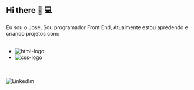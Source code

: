 ## Hi there 👋 💻
Eu sou o José, Sou programador Front End, Atualmente estou apredendo e criando projetos com:
<br><br>
- <img src="https://img.shields.io/badge/HTML-239120?style=for-the-badge&logo=html5&logoColor=white" alt="html-logo">
- <img src="https://img.shields.io/badge/CSS-239120?&style=for-the-badge&logo=css3&logoColor=white" alt="css-logo">

<br><br>
<a href="(https://www.linkedin.com/in/jose-moraes-dev/)/">
<img align="left" alt="LinkedIm" src="https://img.shields.io/badge/LinkedIn-0077B5?style=for-the-badge&logo=linkedin&logoColor=white">


